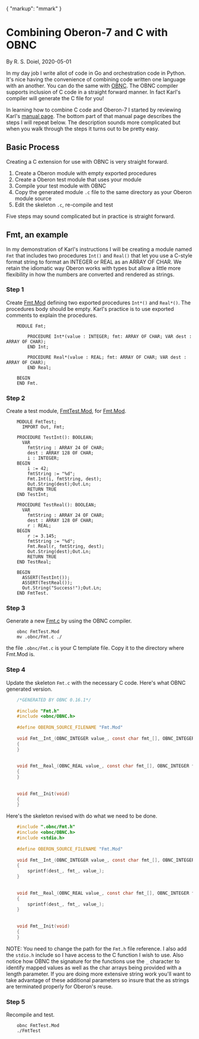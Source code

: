 {
    "markup": "mmark"
}

# Combining Oberon-7 and C with OBNC

By R. S. Doiel, 2020-05-01

In my day job I write allot of code in Go and 
orchestration code in Python.  It's nice having 
the convenience of combining code written one 
language with an another.  You can do the same 
with [OBNC](https://miasap.se/obnc/).  The OBNC 
compiler supports inclusion of C code in a 
straight forward manner. In fact Karl's compiler
will generate the C file for you!

In learning how to combine C code and Oberon-7
I started by reviewing Karl's [manual page](https://miasap.se/obnc/man/obnc.txt).
The bottom part of that manual page describes
the steps I will repeat below. The description
sounds more complicated but when you walk through
the steps it turns out to be pretty easy.

## Basic Process

Creating a C extension for use with OBNC is very
straight forward.

1. Create a Oberon module with empty exported procedures
2. Create a Oberon test module that uses your module
3. Compile your test module with OBNC
4. Copy the generated module `.c` file to the same directory as your Oberon module source 
5. Edit the skeleton `.c`,  re-compile and test

Five steps may sound complicated but in practice is 
straight forward.  

## Fmt, an example

In my demonstration of Karl's instructions I will be
creating a module named `Fmt` that includes two
procedures `Int()` and `Real()` that let you use
a C-style format string to format an INTEGER
or REAL as an ARRAY OF CHAR. We retain the idiomatic
way Oberon works with types but allow a little more
flexibility in how the numbers are converted and
rendered as strings.

### Step 1

Create [Fmt.Mod](Fmt.Mod) defining two exported procedures
`Int*()` and `Real*()`. The procedures body should be
empty. Karl's practice is to use exported comments to
explain the procedures.

```Oberon
    MODULE Fmt;

    	PROCEDURE Int*(value : INTEGER; fmt: ARRAY OF CHAR; VAR dest : ARRAY OF CHAR);
    	END Int;
    
    	PROCEDURE Real*(value : REAL; fmt: ARRAY OF CHAR; VAR dest : ARRAY OF CHAR);
    	END Real;
    
    BEGIN
    END Fmt.
```

### Step 2

Create a test module, [FmtTest.Mod](FmtTest.Mod), for 
[Fmt.Mod](Fmt.Mod).

```Oberon
    MODULE FmtTest;
      IMPORT Out, Fmt;
    
    PROCEDURE TestInt(): BOOLEAN;
      VAR
        fmtString : ARRAY 24 OF CHAR;
        dest : ARRAY 128 OF CHAR;
        i : INTEGER;
    BEGIN
        i := 42;
        fmtString := "%d";
        Fmt.Int(i, fmtString, dest);
        Out.String(dest);Out.Ln;
        RETURN TRUE
    END TestInt;
    
    PROCEDURE TestReal(): BOOLEAN;
      VAR
        fmtString : ARRAY 24 OF CHAR;
        dest : ARRAY 128 OF CHAR;
        r : REAL;
    BEGIN
        r := 3.145;
        fmtString := "%d";
        Fmt.Real(r, fmtString, dest);
        Out.String(dest);Out.Ln;
        RETURN TRUE
    END TestReal;
    
    BEGIN
      ASSERT(TestInt());
      ASSERT(TestReal());
      Out.String("Success!");Out.Ln;
    END FmtTest.
```

### Step 3

Generate a new [Fmt.c](Fmt.c) by using the 
OBNC compiler.

```shell
    obnc FmtTest.Mod
    mv .obnc/Fmt.c ./
```

the file `.obnc/Fmt.c` is your C template file. Copy it
to the directory where Fmt.Mod is.

### Step 4

Update the skeleton `Fmt.c` with the necessary C code.
Here's what OBNC generated version.

```c
    /*GENERATED BY OBNC 0.16.1*/
    
    #include "Fmt.h"
    #include <obnc/OBNC.h>
    
    #define OBERON_SOURCE_FILENAME "Fmt.Mod"
    
    void Fmt__Int_(OBNC_INTEGER value_, const char fmt_[], OBNC_INTEGER fmt_len, char dest_[], OBNC_INTEGER dest_len)
    {
    }
    
    
    void Fmt__Real_(OBNC_REAL value_, const char fmt_[], OBNC_INTEGER fmt_len, char dest_[], OBNC_INTEGER dest_len)
    {
    }
    
    
    void Fmt__Init(void)
    {
    }
```

Here's the skeleton revised with do what we need to be done.

```c
    #include ".obnc/Fmt.h"
    #include <obnc/OBNC.h>
    #include <stdio.h>
    
    #define OBERON_SOURCE_FILENAME "Fmt.Mod"
    
    void Fmt__Int_(OBNC_INTEGER value_, const char fmt_[], OBNC_INTEGER fmt_len, char dest_[], OBNC_INTEGER dest_len)
    {
        sprintf(dest_, fmt_, value_);
    }
    
    
    void Fmt__Real_(OBNC_REAL value_, const char fmt_[], OBNC_INTEGER fmt_len, char dest_[], OBNC_INTEGER dest_len)
    {
        sprintf(dest_, fmt_, value_);
    }
    
    
    void Fmt__Init(void)
    {
    }
```

NOTE: You need to change the path for the `Fmt.h` file reference.
I also add the `stdio.h` include so I have access to the C
function I wish to use. Also notice how OBNC the signature
for the functions use the `_` character to identify mapped values
as well as the char arrays being provided with a length parameter.
If you are doing more extensive string work you'll want to take
advantage of these additional parameters so insure that the
as strings are terminated properly for Oberon's reuse.


### Step 5

Recompile and test.

```shell
    obnc FmtTest.Mod
    ./FmtTest
```


